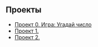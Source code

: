
## Проекты

* [Проект 0. Игра: Угадай число](https://github.com/Germanxdd/sf_data_science/tree/main/project_0)
* [Проект 1. ](https://github.com/Germanxdd/sf_data_science/tree/main/project_1)
* [Проект 2. ](https://github.com/Germanxdd/sf_data_science/tree/main/project_2)
